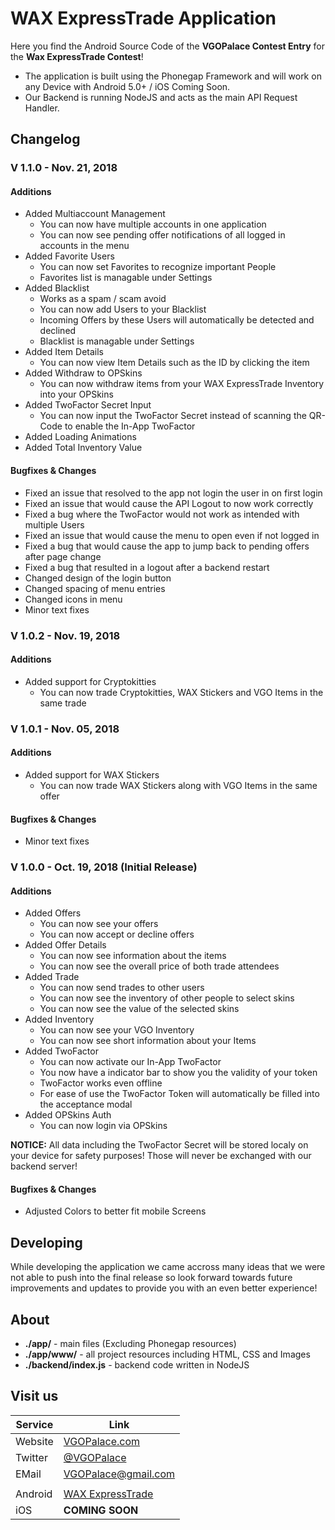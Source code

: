 ﻿# WAX ExpressTrade Application

Here you find the Android Source Code of the **VGOPalace Contest Entry** for the **Wax ExpressTrade Contest**! 

 - The application is built using the Phonegap Framework and will work on any Device with Android 5.0+ / iOS Coming Soon. 
 - Our Backend is running NodeJS and acts as the main API Request Handler.

 
## Changelog

### V 1.1.0 - Nov. 21, 2018

#### Additions

 - Added Multiaccount Management
	 - You can now have multiple accounts in one application
	 - You can now see pending offer notifications of all logged in accounts in the menu
 - Added Favorite Users
	 - You can now set Favorites to recognize important People
	 - Favorites list is managable under Settings
 - Added Blacklist
	 - Works as a spam / scam avoid
	 - You can now add Users to your Blacklist
	 - Incoming Offers by these Users will automatically be detected and declined
	 - Blacklist is managable under Settings
- Added Item Details
	- You can now view Item Details such as the ID by clicking the item
- Added Withdraw to OPSkins
	- You can now withdraw items from your WAX ExpressTrade Inventory into your OPSkins
- Added TwoFactor Secret Input
	- You can now input the TwoFactor Secret instead of scanning the QR-Code to enable the In-App TwoFactor
- Added Loading Animations
- Added Total Inventory Value

#### Bugfixes & Changes

- Fixed an issue that resolved to the app not login the user in on first login
- Fixed an issue that would cause the API Logout to now work correctly
- Fixed a bug where the TwoFactor would not work as intended with multiple Users
- Fixed an issue that would cause the menu to open even if not logged in
- Fixed a bug that would cause the app to jump back to pending offers after page change
- Fixed a bug that resulted in a logout after a backend restart
- Changed design of the login button
- Changed spacing of menu entries
- Changed icons in menu
- Minor text fixes

### V 1.0.2 - Nov. 19, 2018

#### Additions

- Added support for Cryptokitties
	- You can now trade Cryptokitties, WAX Stickers and VGO Items in the same trade

### V 1.0.1 - Nov. 05, 2018

#### Additions

- Added support for WAX Stickers
	- You can now trade WAX Stickers along with VGO Items in the same offer

#### Bugfixes & Changes

- Minor text fixes

### V 1.0.0 - Oct. 19, 2018 (Initial Release)

#### Additions

- Added Offers
	- You can now see your offers
	- You can now accept or decline offers
- Added Offer Details
	- You can now see information about the items
	- You can now see the overall price of both trade attendees
- Added Trade
	- You can now send trades to other users
	- You can now see the inventory of other people to select skins
	- You can now see the value of the selected skins
- Added Inventory
	- You can now see your VGO Inventory
	- You can now see short information about your Items
- Added TwoFactor
	- You can now activate our In-App TwoFactor
	- You now have a indicator bar to show you the validity of your token
	- TwoFactor works even offline
	- For ease of use the TwoFactor Token will automatically be filled into the acceptance modal
- Added OPSkins Auth
	- You can now login via OPSkins

**NOTICE:** All data including the TwoFactor Secret will be stored localy on your device for safety purposes! Those will never be exchanged with our backend server!

#### Bugfixes & Changes

- Adjusted Colors to better fit mobile Screens

## Developing

While developing the application we came accross many ideas that we were not able to push into the final release so look forward towards future improvements and updates to provide you with an even better experience!

## About

 - **./app/** - main files (Excluding Phonegap resources)
 - **./app/www/** - all project resources including HTML, CSS and Images
 - **./backend/index.js** - backend code written in NodeJS

## Visit us

| Service | Link |
|----|----|
| Website | [VGOPalace.com](https://vgopalace.com) |
| Twitter | [@VGOPalace](https://twitter.com/VGOPalace) |
| EMail | [VGOPalace@gmail.com](mailto:vgopalace@gmail.com?subject=Application%20-%20Feedback%20and%20Suggestions) |
| | |
| Android | [WAX ExpressTrade](https://play.google.com/store/apps/details?id=com.vgopalace.expresstrade) |
| iOS | **COMING SOON** |
